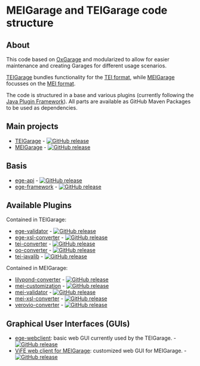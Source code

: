 # MEIGarage and TEIGarage code structure

## About

This code based on [OxGarage](https://github.com/TEIC/oxgarage) and modularized to allow for easier maintenance and creating Garages for different usage scenarios.

[TEIGarage](https://github.com/TEIC/TEIGarage) bundles functionality for the [TEI format](https://tei-c.org/), while [MEIGarage](https://github.com/Edirom/MEIGarage) focusses on the [MEI format](https://music-encoding.org/).

The code is structured in a base and various plugins (currently following the [Java Plugin Framework](http://jpf.sourceforge.net/)). All parts are available as GitHub Maven Packages to be used as dependencies.

## Main projects

* [TEIGarage](https://github.com/TEIC/TEIGarage) - [![GitHub release](https://img.shields.io/github/v/release/TEIC/TEIGarage.svg)](https://github.com/TEIC/TEIGarage/releases)
* [MEIGarage](https://github.com/Edirom/MEIGarage) - [![GitHub release](https://img.shields.io/github/v/release/Edirom/MEIGarage.svg)](https://github.com/Edirom/MEIGarage/releases)

## Basis

* [ege-api](https://github.com/TEIC/ege-api) - [![GitHub release](https://img.shields.io/github/v/release/TEIC/Tege-api.svg)](https://github.com/TEIC/ege-api/releases)
* [ege-framework](https://github.com/TEIC/ege-framework) - [![GitHub release](https://img.shields.io/github/v/release/TEIC/ege-framework.svg)](https://github.com/TEIC/ege-framework/releases)

## Available Plugins

Contained in TEIGarage:

* [ege-validator](https://github.com/TEIC/ege-validator) - [![GitHub release](https://img.shields.io/github/v/release/TEIC/ege-validator.svg)](https://github.com/TEIC/ege-validator/releases)
* [ege-xsl-converter](https://github.com/TEIC/ege-xsl-converter) - [![GitHub release](https://img.shields.io/github/v/release/TEIC/ege-xsl-converter.svg)](https://github.com/TEIC/ege-xsl-converter/releases)
* [tei-converter](https://github.com/TEIC/tei-converter) - [![GitHub release](https://img.shields.io/github/v/release/TEIC/tei-converter.svg)](https://github.com/TEIC/tei-converter/releases)
* [oo-converter](https://github.com/TEIC/oo-converter) - [![GitHub release](https://img.shields.io/github/v/release/TEIC/oo-converter.svg)](https://github.com/TEIC/oo-converter/releases)
* [tei-javalib](https://github.com/TEIC/tei-javalib) - [![GitHub release](https://img.shields.io/github/v/release/TEIC/tei-javalib.svg)](https://github.com/TEIC/tei-javalib/releases)

Contained in MEIGarage:

* [lilypond-converter](https://github.com/Edirom/lilypond-converter) - [![GitHub release](https://img.shields.io/github/v/release/Edirom/lilypond-converter.svg)](https://github.com/Edirom/lilypond-converter/releases)
* [mei-customization](https://github.com/Edirom/mei-customization) - [![GitHub release](https://img.shields.io/github/v/release/Edirom/mei-customization.svg)](https://github.com/Edirom/mei-customization/releases)
* [mei-validator](https://github.com/Edirom/mei-validator) - [![GitHub release](https://img.shields.io/github/v/release/Edirom/mei-validator.svg)](https://github.com/Edirom/mei-validator/releases)
* [mei-xsl-converter](https://github.com/Edirom/mei-xsl-converter) - [![GitHub release](https://img.shields.io/github/v/release/Edirom/mei-xsl-converter.svg)](https://github.com/Edirom/mei-xsl-converter/releases)
* [verovio-converter](https://github.com/Edirom/verovio-converter) - [![GitHub release](https://img.shields.io/github/v/release/Edirom/verovio-converter.svg)](https://github.com/Edirom/verovio-converter/releases)

## Graphical User Interfaces (GUIs)

* [ege-webclient](https://github.com/TEIC/ege-webclient): basic web GUI currently used by the TEIGarage.  - [![GitHub release](https://img.shields.io/github/v/release/TEIC/ege-webclient.svg)](https://github.com/TEIC/ege-webclient/releases)
* [ViFE web client for MEIGarage](https://github.com/Edirom/vife-meigarage-webclient): customized web GUI for MEIGarage.  - [![GitHub release](https://img.shields.io/github/v/release/Edirom/vife-meigarage-webclient.svg)](https://github.com/Edirom/vife-meigarage-webclient/releases)

